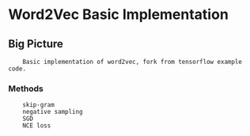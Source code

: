 Word2Vec Basic Implementation
=================================================

Big Picture
-------------------------------------------------
		Basic implementation of word2vec, fork from tensorflow example code.

### Methods
		skip-gram
		negative sampling
		SGD
		NCE loss
